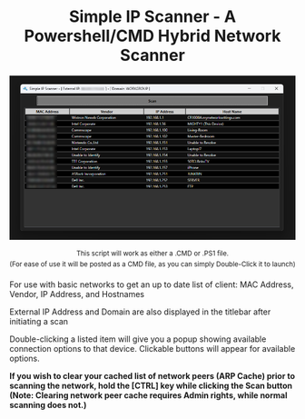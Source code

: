 <h1 align="center">Simple IP Scanner - A Powershell/CMD Hybrid Network Scanner</h1>

<p align="center"><img src="https://github.com/illsk1lls/IPScanner/blob/main/.readme/IPScanner.png?raw=true"></p>

<p align="center"><sup align="center">This script will work as either a .CMD or .PS1 file.<br>
(For ease of use it will be posted as a CMD file, as you can simply Double-Click it to launch)</sup></p>

For use with basic networks to get an up to date list of client: MAC Address, Vendor, IP Address, and Hostnames<br>

External IP Address and Domain are also displayed in the titlebar after initiating a scan<br>

Double-clicking a listed item will give you a popup showing available connection options to that device.  Clickable buttons will appear for available options. <br>

**If you wish to clear your cached list of network peers (ARP Cache) prior to scanning the network, hold the \[CTRL\] key while clicking the Scan button (Note: Clearing network peer cache requires Admin rights, while normal scanning does not.)**